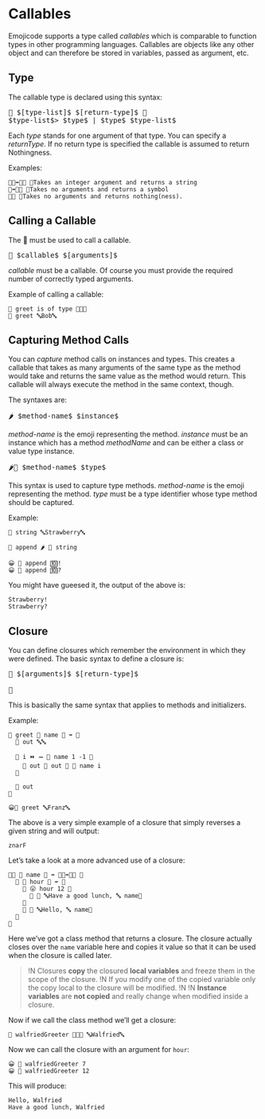 # Callables

Emojicode supports a type called *callables* which is comparable to function
types in other programming languages. Callables are objects like any other
object and can therefore be stored in variables, passed as argument, etc.

## Type

The callable type is declared using this syntax:

<pre class="syntax">
🍇 $[type-list]$ $[return-type]$ 🍉
$type-list$> $type$ | $type$ $type-list$
</pre>

Each *type* stands for one argument of that type. You can specify a
*returnType*. If no return type is specified the callable is assumed to return
Nothingness.

Examples:

```
🍇🚂➡️🔡🍉 👴Takes an integer argument and returns a string
🍇➡️🔣🍉 👴Takes no arguments and returns a symbol
🍇🍉 👴Takes no arguments and returns nothing(ness).
```

## Calling a Callable

The 🍭 must be used to call a callable.

<pre class="syntax">
🍭 $callable$ $[arguments]$
</pre>

*callable* must be a callable. Of course you must provide the required number of
correctly typed arguments.

Example of calling a callable:

```
👴 greet is of type 🍇🔡🍉
🍭 greet 🔤Bob🔤
```

## Capturing Method Calls

You can *capture* method calls on instances and types. This creates a callable
that takes as many arguments of the same type as the method would take and
returns the same value as the method would return. This callable will always
execute the method in the same context, though.

The syntaxes are:

<pre class="syntax">
🌶 $method-name$ $instance$
</pre>

*method-name* is the emoji representing the method. *instance* must be an
instance which has a method *methodName* and can be either a class or value type
instance.

<pre class="syntax">
🌶🍩 $method-name$ $type$
</pre>

This syntax is used to capture type methods. *method-name* is the emoji
representing the method. *type* must be a type identifier whose type method
should be captured.

Example:

```
🍦 string 🔤Strawberry🔤

🍦 append 🌶 📝 string

😀 🍭 append 🔟!
😀 🍭 append 🔟?
```

You might have gueesed it, the output of the above is:

```
Strawberry!
Strawberry?
```

## Closure

You can define closures which remember the environment in which they were
defined. The basic syntax to define a closure is:

<pre class="syntax">
🍇 $[arguments]$ $[return-type]$

🍉
</pre>

This is basically the same syntax that applies to methods and initializers.

Example:

```
🍦 greet 🍇 name 🔡 ➡️ 🔡
  🍮 out 🔤🔤

  🔂 i ⏩ ➖ 🐔 name 1 -1 🍇
    🍮 out 📝 out 🍺 🐽 name i
  🍉

  🍎 out
🍉

😀🍭 greet 🔤Franz🔤
```

The above is a very simple example of a closure that simply reverses a given
string and will output:

```
znarF
```

Let’s take a look at a more advanced use of a closure:

```
🐇🐖 🙋 name 🔡 ➡️ 🍇🚂➡️🔡🍉 🍇
  🍎 🍇 hour 🚂 ➡️ 🔡
    🍊 😛 hour 12 🍇
      🍎 🍪 🔤Have a good lunch, 🔤 name🍪
    🍉
    🍎 🍪 🔤Hello, 🔤 name🍪
  🍉
🍉
```

Here we’ve got a class method that returns a closure. The closure actually
closes over the `name` variable here and copies it value so that it can be used
when the closure is called later.

>!N Closures **copy** the closured **local variables** and freeze them in the scope of the closure.
>!N If you modify one of the copied variable only the copy local to the closure will be modified.
>!N
>!N **Instance variables** are **not copied** and really change when modified inside a closure.

Now if we call the class method we’ll get a closure:

```
🍦 walfriedGreeter 🍩🙋🐀 🔤Walfried🔤
```

Now we can call the closure with an argument for `hour`:

```
😀 🍭 walfriedGreeter 7
😀 🍭 walfriedGreeter 12
```

This will produce:

```
Hello, Walfried
Have a good lunch, Walfried
```
